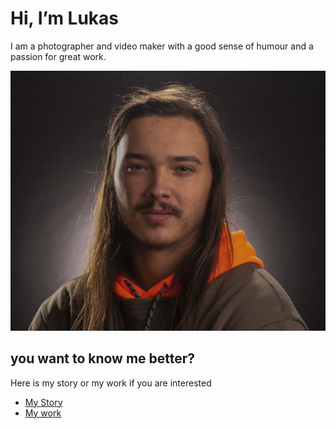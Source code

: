 # Hi, I’m Lukas 
I am a photographer and video maker with a good sense of humour and a passion for great work.

![Hi thats me](/portret2.jpg) 
## you want to know me better?
Here is my story or my work if you are interested

- [My Story](../aboutme.md) <!-- Step out of this folder and link to your home page. See: Step 2 -->
- [My work](../work.md) 

